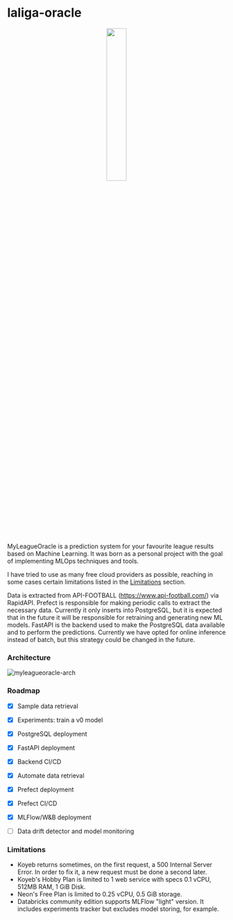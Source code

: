 # laliga-oracle

<p align="center" width="100%">
    <img width="30%" src="https://github.com/user-attachments/assets/1f41135d-7ae7-4ab6-8346-1c6becfabd9b">
</p>

MyLeagueOracle is a prediction system for your favourite league results based on Machine Learning. It was born as a personal project with the goal of implementing MLOps techniques and tools. 

I have tried to use as many free cloud providers as possible, reaching in some cases certain limitations listed in the [Limitations](#limitations) section.

Data is extracted from API-FOOTBALL (https://www.api-football.com/) via RapidAPI. Prefect is responsible for making periodic calls to extract the necessary data. Currently it only inserts into PostgreSQL, but it is expected that in the future it will be responsible for retraining and generating new ML models. FastAPI is the backend used to make the PostgreSQL data available and to perform the predictions. Currently we have opted for online inference instead of batch, but this strategy could be changed in the future.

### Architecture
![myleagueoracle-arch](https://github.com/user-attachments/assets/8d1c1c33-15a7-49e6-b20d-c820ea6c1d1f)


### Roadmap
- [x] Sample data retrieval
- [x] Experiments: train a v0 model
- [x] PostgreSQL deployment
- [x] FastAPI deployment
- [x] Backend CI/CD
- [x] Automate data retrieval
- [x] Prefect deployment
- [x] Prefect CI/CD
- [x] MLFlow/W&B deployment
- [ ] Data drift detector and model monitoring


### Limitations
- Koyeb returns sometimes, on the first request, a 500 Internal Server Error. In order to fix it, a new request must be done a second later.
- Koyeb's Hobby Plan is limited to 1 web service with specs 0.1 vCPU, 512MB RAM, 1 GiB Disk.
- Neon's Free Plan is limited to 0.25 vCPU, 0.5 GiB storage.
- Databricks community edition supports MLFlow "light" version. It includes experiments tracker but excludes model storing, for example.
